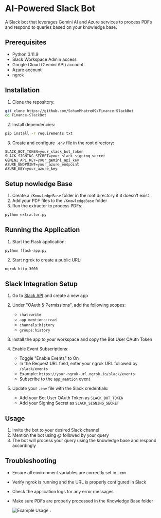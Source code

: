 # AI-Powered Slack Bot

A Slack bot that leverages Gemini AI and Azure services to process PDFs and respond to queries based on your knowledge base.

## Prerequisites

- Python 3.11.9
- Slack Workspace Admin access
- Google Cloud (Gemini API) account
- Azure account
- ngrok

## Installation

1. Clone the repository:
```bash
git clone https://github.com/SohamMhatre09/Finance-SlackBot
cd Finance-SlackBot
```

2. Install dependencies:
```bash
pip install -r requirements.txt
```

3. Create and configure `.env` file in the root directory:
```plaintext
SLACK_BOT_TOKEN=your_slack_bot_token
SLACK_SIGNING_SECRET=your_slack_signing_secret
GEMINI_API_KEY=your_gemini_api_key
AZURE_ENDPOINT=your_azure_endpoint
AZURE_KEY=your_azure_key
```

## Setup nowledge Base

1. Create a `/KnowledgeBase` folder in the root directory if it doesn't exist
2. Add your PDF files to the `/KnowledgeBase` folder
3. Run the extractor to process PDFs:
```bash
python extractor.py
```

## Running the Application

1. Start the Flask application:
```bash
python flask-app.py
```

2. Start ngrok to create a public URL:
```bash
ngrok http 3000
```

## Slack Integration Setup

1. Go to [Slack API](https://api.slack.com/apps) and create a new app
2. Under "OAuth & Permissions", add the following scopes:
   - `chat:write`
   - `app_mentions:read`
   - `channels:history`
   - `groups:history`

3. Install the app to your workspace and copy the Bot User OAuth Token

4. Enable Event Subscriptions:
   - Toggle "Enable Events" to On
   - In the Request URL field, enter your ngrok URL followed by `/slack/events`
   - Example: `https://your-ngrok-url.ngrok.io/slack/events`
   - Subscribe to the `app_mention` event

5. Update your `.env` file with the Slack credentials:
   - Add your Bot User OAuth Token as `SLACK_BOT_TOKEN`
   - Add your Signing Secret as `SLACK_SIGNING_SECRET`

## Usage

1. Invite the bot to your desired Slack channel
2. Mention the bot using @ followed by your query
3. The bot will process your query using the knowledge base and respond accordingly

## Troubleshooting

- Ensure all environment variables are correctly set in `.env`
- Verify ngrok is running and the URL is properly configured in Slack
- Check the application logs for any error messages
- Make sure PDFs are properly processed in the Knowledge Base folder

  ![Example Usage :](https://github.com/user-attachments/assets/0ae08163-e9d4-42b5-b0c8-7f2aedd2ebce)

